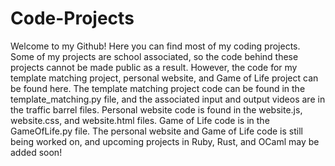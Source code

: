 # Code-Projects
Welcome to my Github! Here you can find most of my coding projects. Some of my projects are school associated, so the code behind these projects cannot be made public as a result. However, the code for my template matching project, personal website, and Game of Life project can be found here. The template matching project code can be found in the template_matching.py file, and the associated input and output videos are in the traffic barrel files. Personal website code is found in the website.js, website.css, and website.html files. Game of Life code is in the GameOfLife.py file. The personal website and Game of Life code is still being worked on, and upcoming projects in Ruby, Rust, and OCaml may be added soon!
